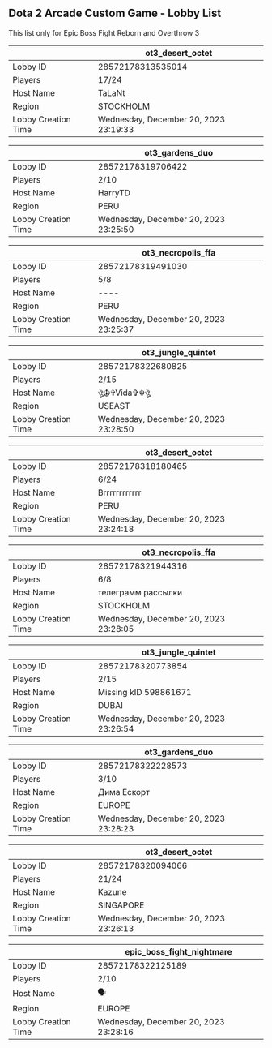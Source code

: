 ## Dota 2 Arcade Custom Game - Lobby List

This list only for Epic Boss Fight Reborn and Overthrow 3

|  | ot3_desert_octet |
| ------ | ------ |
| Lobby ID | 28572178313535014 |
| Players | 17/24 |
| Host Name | TaLaNt |
| Region | STOCKHOLM |
| Lobby Creation Time | Wednesday, December 20, 2023 23:19:33 |


|  | ot3_gardens_duo |
| ------ | ------ |
| Lobby ID | 28572178319706422 |
| Players | 2/10 |
| Host Name | HarryTD |
| Region | PERU |
| Lobby Creation Time | Wednesday, December 20, 2023 23:25:50 |


|  | ot3_necropolis_ffa |
| ------ | ------ |
| Lobby ID | 28572178319491030 |
| Players | 5/8 |
| Host Name | ---- |
| Region | PERU |
| Lobby Creation Time | Wednesday, December 20, 2023 23:25:37 |


|  | ot3_jungle_quintet |
| ------ | ------ |
| Lobby ID | 28572178322680825 |
| Players | 2/15 |
| Host Name | ঔৣ☬✞Vida✞☬ঔৣ |
| Region | USEAST |
| Lobby Creation Time | Wednesday, December 20, 2023 23:28:50 |


|  | ot3_desert_octet |
| ------ | ------ |
| Lobby ID | 28572178318180465 |
| Players | 6/24 |
| Host Name | Brrrrrrrrrrrr |
| Region | PERU |
| Lobby Creation Time | Wednesday, December 20, 2023 23:24:18 |


|  | ot3_necropolis_ffa |
| ------ | ------ |
| Lobby ID | 28572178321944316 |
| Players | 6/8 |
| Host Name | телеграмм рассылки |
| Region | STOCKHOLM |
| Lobby Creation Time | Wednesday, December 20, 2023 23:28:05 |


|  | ot3_jungle_quintet |
| ------ | ------ |
| Lobby ID | 28572178320773854 |
| Players | 2/15 |
| Host Name | Missing kID 598861671 |
| Region | DUBAI |
| Lobby Creation Time | Wednesday, December 20, 2023 23:26:54 |


|  | ot3_gardens_duo |
| ------ | ------ |
| Lobby ID | 28572178322228573 |
| Players | 3/10 |
| Host Name | Дима Ескорт |
| Region | EUROPE |
| Lobby Creation Time | Wednesday, December 20, 2023 23:28:23 |


|  | ot3_desert_octet |
| ------ | ------ |
| Lobby ID | 28572178320094066 |
| Players | 21/24 |
| Host Name | Kazune |
| Region | SINGAPORE |
| Lobby Creation Time | Wednesday, December 20, 2023 23:26:13 |


|  | epic_boss_fight_nightmare |
| ------ | ------ |
| Lobby ID | 28572178322125189 |
| Players | 2/10 |
| Host Name | 🗣 |
| Region | EUROPE |
| Lobby Creation Time | Wednesday, December 20, 2023 23:28:16 |


